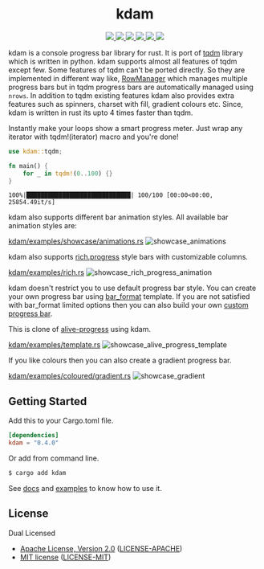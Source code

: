 <h1 align="center">kdam</h1>

<p align="center">
  <a href="https://crates.io/crates/kdam">
    <img src="https://img.shields.io/crates/d/kdam?style=flat-square">
  </a>
  <a href="https://crates.io/crates/kdam">
    <img src="https://img.shields.io/crates/v/kdam?style=flat-square">
  </a>
  <a href="https://github.com/clitic/kdam">
    <img src="https://img.shields.io/github/actions/workflow/status/clitic/kdam/tests.yml?logo=github&style=flat-square">
  </a>
  <a href="https://docs.rs/kdam/latest/kdam">
    <img src="https://img.shields.io/docsrs/kdam?logo=docsdotrs&style=flat-square">
  </a>
  <a href="https://github.com/clitic/kdam#license">
    <img src="https://img.shields.io/crates/l/kdam?style=flat-square">
  </a>
  <a href="https://github.com/clitic/kdam">
    <img src="https://img.shields.io/github/repo-size/clitic/kdam?style=flat-square">
  </a>
</p>

kdam is a console progress bar library for rust. It is port of [tqdm](https://github.com/tqdm/tqdm) library which is written in python. kdam supports almost all features of tqdm except few. Some features of tqdm can't be ported directly. So they are implemented in different way like, [RowManager](https://docs.rs/kdam/latest/kdam/struct.RowManager.html) which manages multiple progress bars but in tqdm progress bars are automatically managed using `nrows`. In addition to tqdm existing features kdam also provides extra features such as spinners, charset with fill, gradient colours etc. Since, kdam is written in rust its upto 4 times faster than tqdm.

Instantly make your loops show a smart progress meter. Just wrap any iterator with tqdm!(iterator) macro and you're done!

```rust
use kdam::tqdm;

fn main() {
    for _ in tqdm!(0..100) {}
}
```

```
100%|█████████████████████████████| 100/100 [00:00<00:00, 25854.49it/s]
```

kdam also supports different bar animation styles. All available bar animation styles are:

[kdam/examples/showcase/animations.rs](https://github.com/clitic/kdam/blob/main/kdam/examples/showcase/animations.rs)
![showcase_animations](https://raw.githubusercontent.com/clitic/kdam/main/images/animations.gif)

kdam also supports [rich.progress](https://rich.readthedocs.io/en/latest/progress.html) style bars with customizable columns.

[kdam/examples/rich.rs](https://github.com/clitic/kdam/blob/main/kdam/examples/rich.rs)
![showcase_rich_progress_animation](https://raw.githubusercontent.com/clitic/kdam/main/images/rich_progress.gif)

kdam doesn't restrict you to use default progress bar style. You can create your own progress bar using [bar_format](https://docs.rs/kdam/latest/kdam/struct.BarBuilder.html#method.bar_format) template. If you are not satisfied with bar_format limited options then you can also build your own [custom progress bar](https://github.com/clitic/kdam/blob/main/kdam/examples/miscellaneous/custom.rs).

This is clone of [alive-progress](https://github.com/rsalmei/alive-progress) using kdam.

[kdam/examples/template.rs](https://github.com/clitic/kdam/blob/main/kdam/examples/template.rs)
![showcase_alive_progress_template](https://raw.githubusercontent.com/clitic/kdam/main/images/template.gif)

If you like colours then you can also create a gradient progress bar.

[kdam/examples/coloured/gradient.rs](https://github.com/clitic/kdam/blob/main/kdam/examples/coloured/gradient.rs)
![showcase_gradient](https://raw.githubusercontent.com/clitic/kdam/main/images/gradient.gif)

## Getting Started

Add this to your Cargo.toml file.

```toml
[dependencies]
kdam = "0.4.0"
```

Or add from command line.

```bash
$ cargo add kdam
```

See [docs](https://docs.rs/kdam) and [examples](https://github.com/clitic/kdam/tree/main/kdam/examples) to 
know how to use it.

## License

Dual Licensed

- [Apache License, Version 2.0](https://www.apache.org/licenses/LICENSE-2.0) ([LICENSE-APACHE](https://github.com/clitic/kdam/blob/main/kdam/LICENSE-APACHE))
- [MIT license](https://opensource.org/licenses/MIT) ([LICENSE-MIT](https://github.com/clitic/kdam/blob/main/kdam/LICENSE-MIT))
